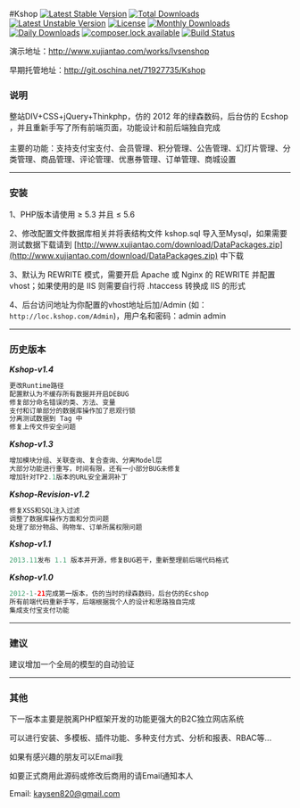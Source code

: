 #Kshop
[![Latest Stable Version](https://poser.pugx.org/kaysen820/kaysen-dev/version)](https://packagist.org/packages/kaysen820/kaysen-dev)
[![Total Downloads](https://poser.pugx.org/kaysen820/kaysen-dev/downloads)](https://packagist.org/packages/kaysen820/kaysen-dev)
[![Latest Unstable Version](https://poser.pugx.org/kaysen820/kaysen-dev/v/unstable)](//packagist.org/packages/kaysen820/kaysen-dev)
[![License](https://poser.pugx.org/kaysen820/kaysen-dev/license)](https://packagist.org/packages/kaysen820/kaysen-dev)
[![Monthly Downloads](https://poser.pugx.org/kaysen820/kaysen-dev/d/monthly)](https://packagist.org/packages/kaysen820/kaysen-dev)
[![Daily Downloads](https://poser.pugx.org/kaysen820/kaysen-dev/d/daily)](https://packagist.org/packages/kaysen820/kaysen-dev)
[![composer.lock available](https://poser.pugx.org/kaysen820/kaysen-dev/composerlock)](https://packagist.org/packages/kaysen820/kaysen-dev)
[![Build Status](https://travis-ci.org/kaysen820/kshop.svg?branch=master)](https://travis-ci.org/kaysen820/kshop)

演示地址：http://www.xujiantao.com/works/lvsenshop

早期托管地址：http://git.oschina.net/71927735/Kshop

### 说明
整站DIV+CSS+jQuery+Thinkphp，仿的 2012 年的绿森数码，后台仿的 Ecshop ，并且重新手写了所有前端页面，功能设计和前后端独自完成<br><br>
主要的功能：支持支付宝支付、会员管理、积分管理、公告管理、幻灯片管理、分类管理、商品管理、评论管理、优惠券管理、订单管理、商城设置
<hr />

### 安装
1、PHP版本请使用 ≥ 5.3 并且 ≤ 5.6 

2、修改配置文件数据库相关并将表结构文件 kshop.sql 导入至Mysql，如果需要测试数据下载请到 [http://www.xujiantao.com/download/DataPackages.zip](http://www.xujiantao.com/download/DataPackages.zip) 中下载

3、默认为 REWRITE 模式，需要开启 Apache 或 Nginx 的 REWRITE 并配置 vhost；如果使用的是 IIS 则需要自行将 .htaccess 转换成 IIS 的形式

4、后台访问地址为你配置的vhost地址后加/Admin (如：`http://loc.kshop.com/Admin`)，用户名和密码：admin admin
<hr />

### 历史版本
___Kshop-v1.4___
```PHP
更改Runtime路径
配置默认为不缓存所有数据并开启DEBUG
修复部分命名错误的类、方法、变量
支付和订单部分的数据库操作加了悲观行锁
分离测试数据到 Tag 中
修复上传文件安全问题
```

___Kshop-v1.3___
```PHP
增加模块分组、关联查询、复合查询、分离Model层
大部分功能进行重写，时间有限，还有一小部分BUG未修复
增加针对TP2.1版本的URL安全漏洞补丁
```

___Kshop-Revision-v1.2___
```PHP
修复XSS和SQL注入过滤
调整了数据库操作方面和分页问题
处理了部分物品、购物车、订单所属权限问题
```

___Kshop-v1.1___
```PHP
2013.11发布 1.1 版本并开源，修复BUG若干，重新整理前后端代码格式
```

___Kshop-v1.0___
```PHP
2012-1-21完成第一版本，仿的当时的绿森数码，后台仿的Ecshop
所有前端代码重新手写，后端根据我个人的设计和思路独自完成
集成支付宝支付功能
```
<hr />

### 建议
建议增加一个全局的模型的自动验证
<hr />

### 其他
下一版本主要是脱离PHP框架开发的功能更强大的B2C独立网店系统

可以进行安装、多模板、插件功能、多种支付方式、分析和报表、RBAC等...

如果有感兴趣的朋友可以Email我

如要正式商用此源码或修改后商用的请Email通知本人

Email: kaysen820@gmail.com
